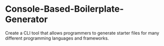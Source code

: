 # Console-Based-Boilerplate-Generator
Create a CLI tool that allows programmers to generate starter files for many different programming languages ​​and frameworks.
